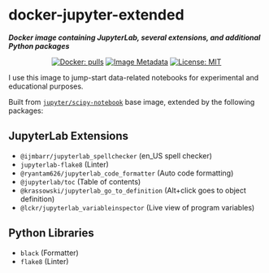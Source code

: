 # docker-jupyter-extended

***Docker image containing JupyterLab, several extensions, and additional Python packages*** 

<p align="center">
<a href="https://hub.docker.com/r/dynobo/docker-jupyter-extended/"><img alt="Docker: pulls" src="https://img.shields.io/docker/pulls/dynobo/docker-jupyter-extended.svg?maxAge=2592000?style=flat-square"></a>
<a href="https://microbadger.com/images/dynobo/docker-jupyter-extended"><img alt="Image Metadata" src="https://images.microbadger.com/badges/image/dynobo/docker-jupyter-extended.svg"></a>
<a href="https://opensource.org/licenses/mit-license.php"><img alt="License: MIT" src="https://badges.frapsoft.com/os/mit/mit.png?v=103"></a>
</p>

I use this image to jump-start data-related notebooks for experimental and educational purposes.

Built from [`jupyter/scipy-notebook`](https://github.com/jupyter/docker-stacks/tree/master/scipy-notebook) base image, extended by the following packages:

## JupyterLab Extensions

- `@ijmbarr/jupyterlab_spellchecker` (en_US spell checker)
- `jupyterlab-flake8` (Linter)
- `@ryantam626/jupyterlab_code_formatter` (Auto code formatting)
- `@jupyterlab/toc` (Table of contents)
- `@krassowski/jupyterlab_go_to_definition` (Alt+click goes to object definition)
- `@lckr/jupyterlab_variableinspector` (Live view of program variables)

## Python Libraries

- `black` (Formatter)
- `flake8` (Linter)
